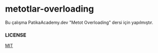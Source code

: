 # metotlar-overloading

Bu çalışma PatikaAcademy.dev "Metot Overloading" dersi için yapılmıştır. 

### LICENSE

[MIT](LICENSE)
